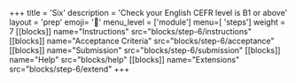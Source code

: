 +++
title = 'Six'
description = 'Check your English CEFR level is B1 or above'
layout = 'prep'
emoji= '🏴󠁧󠁢󠁥󠁮󠁧󠁿'
menu_level = ['module']
menu=[ 'steps']
weight = 7
[[blocks]]
name="Instructions"
src="blocks/step-6/instructions"
[[blocks]]
name="Acceptance Criteria"
src="blocks/step-6/acceptance"
[[blocks]]
name="Submission"
src="blocks/step-6/submission"
[[blocks]]
name="Help"
src="blocks/help"
[[blocks]]
name="Extensions"
src="blocks/step-6/extend"
+++
